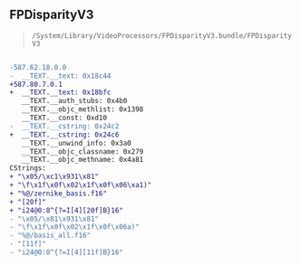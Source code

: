 ## FPDisparityV3

> `/System/Library/VideoProcessors/FPDisparityV3.bundle/FPDisparityV3`

```diff

-587.62.18.0.0
-  __TEXT.__text: 0x18c44
+587.80.7.0.1
+  __TEXT.__text: 0x18bfc
   __TEXT.__auth_stubs: 0x4b0
   __TEXT.__objc_methlist: 0x1398
   __TEXT.__const: 0xd10
-  __TEXT.__cstring: 0x24c2
+  __TEXT.__cstring: 0x24c6
   __TEXT.__unwind_info: 0x3a0
   __TEXT.__objc_classname: 0x279
   __TEXT.__objc_methname: 0x4a81
CStrings:
+ "\x05/\xc1\x931\x81"
+ "\f\x1f\x0f\x02\x1f\x0f\x06\xa1)"
+ "%@/zernike_basis.f16"
+ "[20f]"
+ "i24@0:8^{?=I[4][20f]B}16"
- "\x05/\x81\x931\x81"
- "\f\x1f\x0f\x02\x1f\x0f\x06a)"
- "%@/basis_all.f16"
- "[11f]"
- "i24@0:8^{?=I[4][11f]B}16"

```
